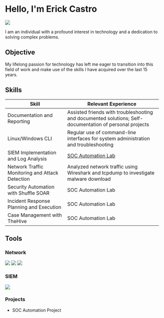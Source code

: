 # Hello, I'm Erick Castro
<a href="linkedin.com/in/erick-castro-1183a62a2"><img src="https://img.shields.io/badge/-LinkedIn-0072b1?&style=for-the-badge&logo=linkedin&logoColor=white" /></a>

I am an individual with a profound interest in technology and a dedication to solving complex problems.

## Objective

My lifelong passion for technology has left me eager to transition into this field of work and make use of the skills I have acquired over the last 15 years.

## Skills

| Skill                                         | Relevant Experience         |
|-----------------------------------------------|----------------------------|
| Documentation and Reporting                   | Assisted friends with troubleshooting and documented solutions; Self-documentation of personal projects|
| Linux/Windows CLI                             | Regular use of command-line interfaces for system administration and troubleshooting|
| SIEM Implementation and Log Analysis          | [SOC Automation Lab](https://github.com/Castro-Erick/SIEM-Install)|
| Network Traffic Monitoring and Attack Detection | Analyzed network traffic using Wireshark and tcpdump to investigate malware download|
| Security Automation with Shuffle SOAR         | SOC Automation Lab|
| Incident Response Planning and Execution      | SOC Automation Lab|
| Case Management with TheHive                  | SOC Automation Lab|

## Tools


### Network
<div>
    <img src="https://img.shields.io/badge/-Wireshark-1679A7?&style=for-the-badge&logo=Wireshark&logoColor=white" />
    <img src="https://img.shields.io/badge/-tcpdump-lightgrey?style=for-the-badge&logo=linux&logoColor=white" />
    <a href="https://www.credly.com/badges/1d637c22-9474-432b-a01a-d9330a4a4277/public_url" target="_blank">
      <img src="https://img.shields.io/badge/CompTIA-Security%2B-red?style=for-the-badge&logo=comptia&logoColor=white" />
    </a>
</div>


### SIEM
<div>
    <img src="https://img.shields.io/badge/-Wazuh-blue?style=for-the-badge&logo=wazuh&logoColor=white" />
</div>


### Projects
- SOC Automation Project
